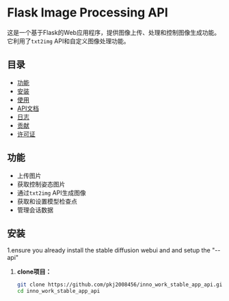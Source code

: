 # Flask Image Processing API

这是一个基于Flask的Web应用程序，提供图像上传、处理和控制图像生成功能。它利用了`txt2img` API和自定义图像处理功能。

## 目录

- [功能](#功能)
- [安装](#安装)
- [使用](#使用)
- [API文档](#api文档)
- [日志](#日志)
- [贡献](#贡献)
- [许可证](#许可证)

## 功能

- 上传图片
- 获取控制姿态图片
- 通过`txt2img` API生成图像
- 获取和设置模型检查点
- 管理会话数据

## 安装
1.ensure you already install the stable diffusion webui and and setup the "--api"
1. **clone项目：**

   ```bash
   git clone https://github.com/pkj2008456/inno_work_stable_app_api.git
   cd inno_work_stable_app_api
   ```
   
